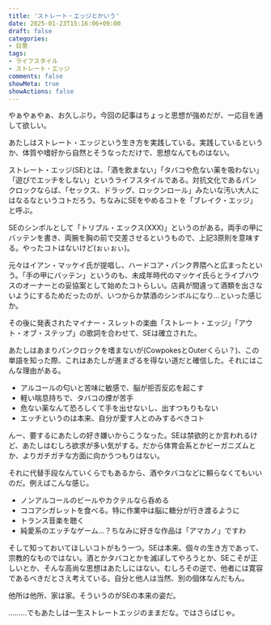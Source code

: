 ```yaml
---
title: 'ストレート・エッジとかいう'
date: 2025-01-23T15:16:06+09:00
draft: false
categories:
- 日常
tags:
- ライフスタイル
- ストレート・エッジ
comments: false
showMeta: true
showActions: false
---
```


やぁやぁやぁ、お久しぶり。今回の記事はちょっと思想が強めだが、一応目を通して欲しい。

あたしはストレート・エッジという生き方を実践している。実践しているというか、体質や嗜好から自然とそうなっただけで、思想なんてものはない。

ストレート・エッジ(SE)とは、「酒を飲まない」「タバコや危ない薬を吸わない」「遊びでエッチをしない」というライフスタイルである。対抗文化であるパンクロックならば、「セックス、ドラッグ、ロックンロール」みたいな汚い大人にはなるなというコトだろう。ちなみにSEをやめるコトを「ブレイク・エッジ」と呼ぶ。

SEのシンボルとして「トリプル・エックス(XXX)」というのがある。両手の甲にバッテンを書き、両腕を胸の前で交差させるというもので、上記3原則を意味する。やったコトはないけど(ぉぃぉぃ)。

元々はイアン・マッケイ氏が提唱し、ハードコア・パンク界隈へと広まったという。「手の甲にバッテン」というのも、未成年時代のマッケイ氏らとライブハウスのオーナーとの妥協案として始めたコトらしい。店員が間違って酒類を出さないようにするためだったのが、いつからか禁酒のシンボルになり…といった感じか。

その後に発表されたマイナー・スレットの楽曲「ストレート・エッジ」「アウト・オブ・ステップ」の歌詞を合わせて、SEは確立された。

あたしはあまりパンクロックを嗜まないが(CowpokesとOuterくらい？)、この単語を知った際、これはあたしが進まざるを得ない道だと確信した。それにはこんな理由がある。

- アルコールの匂いと苦味に敏感で、脳が拒否反応を起こす
- 軽い喘息持ちで、タバコの煙が苦手
- 危ない薬なんて恐ろしくて手を出せないし、出すつもりもない
- エッチというのは本来、自分が愛す人とのみするべきコト

んー、要するにあたしの好き嫌いからこうなった。SEは禁欲的とか言われるけど、あたしはむしろ欲求が多い気がする。だから体育会系とかビーガニズムとか、よりガチガチな方面に向かうつもりはない。

それに代替手段なんていくらでもあるから、酒やタバコなどに頼らなくてもいいのだ。例えばこんな感じ。

- ノンアルコールのビールやカクテルなら呑める
- ココアシガレットを食べる。特に作業中は脳に糖分が行き渡るように
- トランス音楽を聴く
- 純愛系のエッチなゲーム…？ちなみに好きな作品は「アマカノ」ですわ

そして知っておいてほしいコトがもう一つ。SEは本来、個々の生き方であって、宗教的なものではない。酒とかタバコとかを滅ぼしてやろうとか、SEこそが正しいとか、そんな高尚な思想はあたしにはない。むしろその逆で、他者には寛容であるべきだとさえ考えている。自分と他人は当然、別の個体なんだもん。

他所は他所、家は家。そういうのがSEの本来の姿だ。

………でもあたしは一生ストレートエッジのままだな。ではさらばじゃ。
